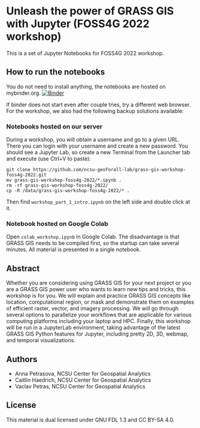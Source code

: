 # Unleash the power of GRASS GIS with Jupyter (FOSS4G 2022 workshop)



This is a set of Jupyter Notebooks for FOSS4G 2022 workshop. 

## How to run the notebooks
You do not need to install anything, the notebooks are hosted on mybinder.org.
[![Binder](https://mybinder.org/badge_logo.svg)](https://mybinder.org/v2/gh/lbartoletti/grass-gis-workshop-foss4g-2022/main?labpath=01-Introduction.ipynb)

If binder does not start even after couple tries, try a different web browser. For the workshop,
we also had the following backup solutions available:

### Notebooks hosted on our server
During a workshop, you will obtain a username and go to a given URL.
There you can login with your username and create a new password.
You should see a Jupyter Lab, so create a new Terminal from the Launcher tab and execute (use Ctrl+V to paste):

    git clone https://github.com/ncsu-geoforall-lab/grass-gis-workshop-foss4g-2022.git
    mv grass-gis-workshop-foss4g-2022/*.ipynb .
    rm -rf grass-gis-workshop-foss4g-2022/
    cp -R /data/grass-gis-workshop-foss4g-2022/* .
    
Then find `workshop_part_1_intro.ipynb` on the left side and double click at it.

### Notebook hosted on Google Colab
Open `colab_workshop.ipynb` in Google Colab.
The disadvantage is that GRASS GIS needs to be compiled first,
 so the startup can take several minutes. All material is presented in a single notebook.

## Abstract
Whether you are considering using GRASS GIS for your next project or you are a GRASS GIS power user who wants to learn new tips and tricks, this workshop is for you. We will explain and practice GRASS GIS concepts like location, computational region, or mask and demonstrate them on examples of efficient raster, vector, and imagery processing. We will go through several options to parallelize your workflows that are applicable for various computing platforms including your laptop and HPC. Finally, this workshop will be run in a JupyterLab environment, taking advantage of the latest GRASS GIS Python features for Jupyter, including pretty 2D, 3D, webmap, and temporal visualizations.

## Authors

* Anna Petrasova, NCSU Center for Geospatial Analytics
* Caitlin Haedrich, NCSU Center for Geospatial Analytics
* Vaclav Petras, NCSU Center for Geospatial Analytics

## License

This material is dual licensed under GNU FDL 1.3 and CC BY-SA 4.0.


